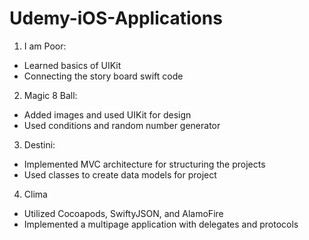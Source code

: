 # Udemy-iOS-Applications

1. I am Poor: 
- Learned basics of UIKit 
- Connecting the story board swift code

2. Magic 8 Ball:
- Added images and used UIKit for design
- Used conditions and random number generator

3. Destini:
- Implemented MVC architecture for structuring the projects
- Used classes to create data models for project

4. Clima
- Utilized Cocoapods, SwiftyJSON, and AlamoFire
- Implemented a multipage application with delegates and protocols


